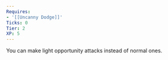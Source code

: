 ```yaml
---
Requires:
- '[[Uncanny Dodge]]'
Ticks: 0
Tier: 2
XP: 5
---
```


You can make light opportunity attacks instead of normal ones.